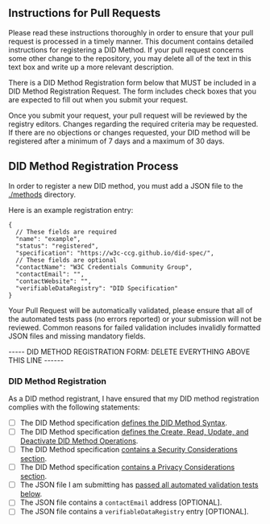 ## Instructions for Pull Requests

Please read these instructions thoroughly in order to ensure that your pull request is processed in a timely manner. This document contains detailed instructions for registering a DID Method. If your pull request concerns some other change to the repository, you may delete all of the text in this text box and write up a more relevant description.

There is a DID Method Registration form below that MUST be included in a DID Method Registration Request. The form includes check boxes that you are expected to fill out when you submit your request.

Once you submit your request, your pull request will be reviewed by the registry editors. Changes regarding the required criteria may be requested. If there are no objections or changes requested, your DID method will be registered after a minimum of 7 days and a maximum of 30 days.

## DID Method Registration Process

In order to register a new DID method, you must add a JSON file to the [./methods](./methods) directory.

Here is an example registration entry:

```jsonc
{
  // These fields are required
  "name": "example",
  "status": "registered",
  "specification": "https://w3c-ccg.github.io/did-spec/",
  // These fields are optional
  "contactName": "W3C Credentials Community Group",
  "contactEmail": "",
  "contactWebsite": "",
  "verifiableDataRegistry": "DID Specification"
}
```

Your Pull Request will be automatically validated, please ensure that all of the automated tests pass (no errors reported) or your submission will not be reviewed. Common reasons for failed validation includes invalidly formatted JSON files and missing mandatory fields.

----- DID METHOD REGISTRATION FORM: DELETE EVERYTHING ABOVE THIS LINE ------

### DID Method Registration

As a DID method registrant, I have ensured that my DID method registration complies with the following statements:

- [ ] The DID Method specification [defines the DID Method Syntax](https://w3c.github.io/did-core/#method-syntax).
- [ ] The DID Method specification [defines the Create, Read, Update, and Deactivate DID Method Operations](https://w3c.github.io/did-core/#method-operations).
- [ ] The DID Method specification [contains a Security Considerations section](https://w3c.github.io/did-core/#security-requirements).
- [ ] The DID Method specification [contains a Privacy Considerations section](https://w3c.github.io/did-core/#privacy-requirements).
- [ ] The JSON file I am submitting has [passed all automated validation tests below](#partial-pull-merging).
- [ ] The JSON file contains a `contactEmail` address [OPTIONAL].
- [ ] The JSON file contains a `verifiableDataRegistry` entry [OPTIONAL].
